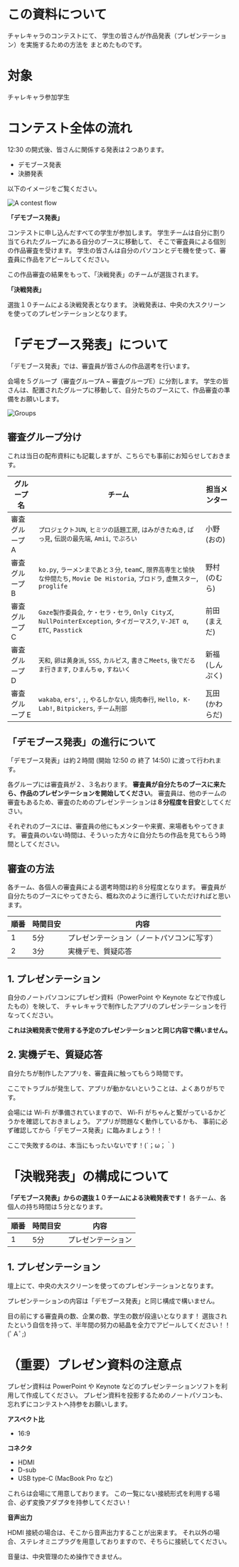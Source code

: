 # この資料について

チャレキャラのコンテストにて、
学生の皆さんが作品発表（プレゼンテーション）を実施するための方法を
まとめたものです。

# 対象

チャレキャラ参加学生

# コンテスト全体の流れ

12:30 の開式後、皆さんに関係する発表は２つあります。

- デモブース発表
- 決勝発表

以下のイメージをご覧ください。

![A contest flow](images/2019-11-29-contest-flow.png)

 **「デモブース発表」**

コンテストに申し込んだすべての学生が参加します。
学生チームは自分に割り当てられたグループにある自分のブースに移動して、
そこで審査員による個別の作品審査を受けます。
学生の皆さんは自分のパソコンとデモ機を使って、審査員に作品をアピールしてください。

この作品審査の結果をもって、「決戦発表」のチームが選抜されます。

 **「決戦発表」**

選抜１０チームによる決戦発表となります。
決戦発表は、中央の大スクリーンを使ってのプレゼンテーションとなります。

# 「デモブース発表」について

「デモブース発表」では、審査員が皆さんの作品選考を行います。

会場を５グループ（審査グループA ~ 審査グループE）に分割します。
学生の皆さんは、配置されたグループに移動して、自分たちのブースにて、作品審査の準備をお願いします。

![Groups](images/2019-12-17-groups.png)  

## 審査グループ分け

これは当日の配布資料にも記載しますが、こちらでも事前にお知らせしておきます。

| グループ名 | チーム | 担当メンター |
| --- | --- | --- |
| 審査グループ A | `プロジェクトJUN`, `ヒミツの話題工房`, `はみがきたぬき`, `ぱっ見`, `伝説の最先端`, `Amii`, `でぷろい` | 小野 (おの) |
| 審査グループ B | `ko.py`, `ラーメンまであと３分`, `teamC`, `限界高専生と愉快な仲間たち`, `Movie De Historia`, `ブロドラ`, `虚無スター`, `proglife` | 野村 (のむら) |
| 審査グループ C | `Gaze製作委員会`, `ケ・セラ・セラ`, `Only Cityズ`, `NullPointerException`, `タイガーマスク`, `V-JET α`, `ETC`, `Passtick` | 前田 (まえだ) |
| 審査グループ D | `天和`, `卵は黄身派`, `SSS`, `カルピス`, `書きこMeets`, `後でだるま行きます`, `ひまんちゅ`, `すねいく` | 新福 (しんぷく) |
| 審査グループ E | `wakaba`, `ers'`, `;`, `やるしかない`, `焼肉奉行`, `Hello, K-Lab!`, `Bitpickers`, `チーム刑部` | 瓦田 (かわらだ) |

## 「デモブース発表」の進行について

「デモブース発表」は約２時間 (開始 12:50 の 終了 14:50) に渡って行われます。

各グループには審査員が２、３名おります。
**審査員が自分たちのブースに来たら、作品のプレゼンテーションを開始してください**。
審査員は、他のチームの審査もあるため、審査のためのプレゼンテーションは**８分程度を目安**としてください。

それぞれのブースには、審査員の他にもメンターや来賓、来場者もやってきます。
審査員のいない時間は、そういった方々に自分たちの作品を見てもらう時間としてください。

## 審査の方法

各チーム、各個人の審査員による選考時間は約８分程度となります。
審査員が自分たちのブースにやってきたら、概ね次のように進行していただければと思います。

| 順番 | 時間目安 | 内容 |
| --- | --- | --- |
| 1 | 5分 | プレゼンテーション（ノートパソコンに写す） |
| 2 | 3分 | 実機デモ、質疑応答 |

## 1. プレゼンテーション

自分のノートパソコンにプレゼン資料（PowerPoint や Keynote などで作成したもの）を映して、
チャレキャラで制作したアプリのプレゼンテーションを行なってください。

**これは決戦発表で使用する予定のプレゼンテーションと同じ内容で構いません。**

## 2. 実機デモ、質疑応答

自分たちが制作したアプリを、審査員に触ってもらう時間です。

ここでトラブルが発生して、アプリが動かないということは、よくありがちです。

会場には Wi-Fi が準備されていますので、
Wi-Fi がちゃんと繋がっているかどうかを確認しておきましょう。
アプリが問題なく動作しているかも、
事前に必ず確認してから「デモブース発表」に臨みましょう！！

ここで失敗するのは、本当にもったいないです！(´；ω；｀)

# 「決戦発表」の構成について

**「デモブース発表」からの選抜１０チームによる決戦発表です！**
各チーム、各個人の持ち時間は５分となります。

| 順番 | 時間目安 | 内容 |
| --- | --- | --- |
| 1 | 5分 | プレゼンテーション |

## 1. プレゼンテーション

壇上にて、中央の大スクリーンを使ってのプレゼンテーションとなります。

プレゼンテーションの内容は「デモブース発表」と同じ構成で構いません。

目の前にする審査員の数、企業の数、学生の数が段違いとなります！
選抜されたという自信を持って、半年間の努力の結晶を全力でアピールしてください！！(ﾟＡﾟ;)

# （重要）プレゼン資料の注意点

プレゼン資料は PowerPoint や Keynote などのプレゼンテーションソフトを利用して作成してください。
プレゼン資料を投影するためのノートパソコンも、忘れずにコンテストへ持参をお願いします。

**アスペクト比**

- 16:9

**コネクタ**

- HDMI
- D-sub
- USB type-C (MacBook Pro など)

これらは会場にて用意しております。
この一覧にない接続形式を利用する場合、必ず変換アダプタを持参してください！

**音声出力**

HDMI 接続の場合は、そこから音声出力することが出来ます。
それ以外の場合、ステレオミニプラグを用意しておりますので、そちらに接続してください。

音量は、中央管理のため操作できません。
